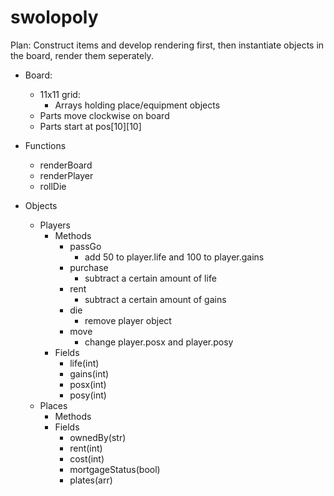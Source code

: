 # swolopoly

Plan: Construct items and develop rendering first, then instantiate objects in the board, render them seperately. 

* Board:
	* 11x11 grid:
		* Arrays holding place/equipment objects
	* Parts move clockwise on board
	* Parts start at pos[10][10]

* Functions
	* renderBoard
	* renderPlayer
	* rollDie

* Objects
	* Players
		* Methods
			* passGo
				* add 50 to player.life and 100 to player.gains
			* purchase
				* subtract a certain amount of life
			* rent
				* subtract a certain amount of gains
			* die
				* remove player object
			* move
				* change player.posx and player.posy
		* Fields
			* life(int)
			* gains(int)
			* posx(int)
			* posy(int)
	* Places
		* Methods
		* Fields
			* ownedBy(str)
			* rent(int)
			* cost(int)
			* mortgageStatus(bool)
			* plates(arr)